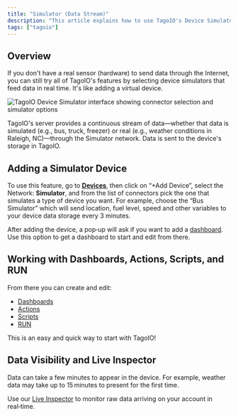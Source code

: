 ```yaml
---
title: "Simulator (Data Stream)"
description: "This article explains how to use TagoIO's Device Simulator (Simulator network) to feed real-time data into the platform when you don't have a physical sensor, and describes how simulated or real streams are delivered to device storage."
tags: ["tagoio"]
---
```

## Overview

If you don't have a real sensor (hardware) to send data through the Internet, you can still try all of TagoIO's features by selecting device simulators that feed data in real time. It's like adding a virtual device.

![TagoIO Device Simulator interface showing connector selection and simulator options](/docs_imagem/tagoio/simulator-data-stream-3.png)

TagoIO's server provides a continuous stream of data—whether that data is simulated (e.g., bus, truck, freezer) or real (e.g., weather conditions in Raleigh, NC)—through the Simulator network. Data is sent to the device's storage in TagoIO.

## Adding a Simulator Device

To use this feature, go to **[Devices](https://admin.tago.io/devices)**, then click on “+Add Device”, select the Network: **Simulator**, and from the list of connectors pick the one that simulates a type of device you want. For example, choose the “Bus Simulator” which will send location, fuel level, speed and other variables to your device data storage every 3 minutes.

After adding the device, a pop‑up will ask if you want to add a [dashboard](/docs/tagoio/dashboards/). Use this option to get a dashboard to start and edit from there.

<!-- Image temporarily disabled: Device simulator freezer example - /cdn.elev.io/file/uploads/VkSrjeSoWpdg7LeGdh2jKUEagxh0dd_cO83j6HUV_6s/HsQE88Il2ABCJiJWyt6ezrp2RiGdMs_GThssoIZJaII/device-simulator-freezer-GgY.png -->

## Working with Dashboards, Actions, Scripts, and RUN

From there you can create and edit:

- [Dashboards](/docs/tagoio/dashboards/)
- [Actions](/docs/tagoio/actions/)
- [Scripts](/docs/tagoio/analysis/)
- [RUN](/docs/tagoio/tagorun)

This is an easy and quick way to start with TagoIO!

## Data Visibility and Live Inspector

Data can take a few minutes to appear in the device. For example, weather data may take up to 15 minutes to present for the first time.

Use our [Live Inspector](/docs/tagoio/devices/live-inspector) to monitor raw data arriving on your account in real‑time.
